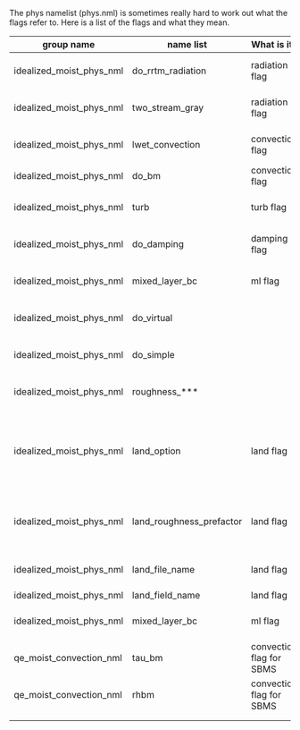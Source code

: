 The phys namelist (phys.nml) is sometimes really hard to work out what the flags refer to. Here is a list of the flags and what they mean.

| group name   |  name list  |  What is it?  | comment  |
|---|---|---|---|
| idealized_moist_phys_nml   | do_rrtm_radiation   | radiation flag    | turn mima radiation on. Default false |   
| idealized_moist_phys_nml   | two_stream_gray     | radiation flag    | do grey radiation. Default true |   
| idealized_moist_phys_nml   | lwet_convection     | convection flag   |  turn on Simple Betts-Miller (SBMS |   
| idealized_moist_phys_nml   | do_bm               | convection flag   |  turn on Betts-Miller BMS |   
| idealized_moist_phys_nml   | turb                | turb flag         |  turn on vert_turb_driver. Default false |   
| idealized_moist_phys_nml   | do_damping          | damping flag      |  turn on damping_driver. Default false |   
| idealized_moist_phys_nml   | mixed_layer_bc      | ml flag           |  turn on mixed_layer. Default false |   
| idealized_moist_phys_nml   | do_virtual          |                   |  use virtual temp in gcm_vert_diff. Default false |
| idealized_moist_phys_nml   | do_simple           |                   |  Default false. RH calculation choice? |
| idealized_moist_phys_nml   | roughness_***       |                   |  Set roughness lengths, m. Default 0.05 |
| idealized_moist_phys_nml   | land_option         | land flag         | Choose land input. Default 'none. 'input' read from file. 'zsurf' base on topography height. |
| idealized_moist_phys_nml   | land_roughness_prefactor | land flag         |  Scale factor for roughness lengths over land for 'input' option. |
| idealized_moist_phys_nml   | land_file_name      | land flag         |  Land file name (also set in runscript?) |
| idealized_moist_phys_nml   | land_field_name     | land flag         |  Land field name  |
| idealized_moist_phys_nml   | mixed_layer_bc      | ml flag           |  turn on mixed_layer. Default false |   
| qe_moist_convection_nml    | tau_bm              | convection flag for SBMS| default is 7200.0 |
| qe_moist_convection_nml    | rhbm                | convection flag for SBMS| default is 0.7    |
| | | |
| | | |
